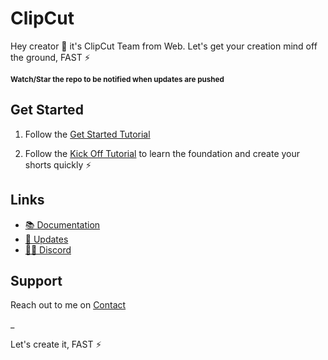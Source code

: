 # ClipCut

Hey creator 👋 it's ClipCut Team from Web. Let's get your creation mind off the ground, FAST ⚡️

<sub>**Watch/Star the repo to be notified when updates are pushed**</sub>

## Get Started

1. Follow the [Get Started Tutorial](https://clipcut.com/docs)

2. Follow the [Kick Off Tutorial](https://clipcut.com/tutorials) to learn the foundation and create your shorts quickly ⚡️

## Links

- [📚 Documentation](https://clipcut.com/docs)
- [📣 Updates](https://clipcut.beehiiv.com/)
- [🧑‍💻 Discord](https://clipcut/dashboard)

## Support

Reach out to me on [Contact](mailto:contact@clipcut.com)

\_

Let's create it, FAST ⚡️
